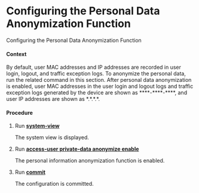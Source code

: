 Configuring the Personal Data Anonymization Function
====================================================

Configuring the Personal Data Anonymization Function

#### Context

By default, user MAC addresses and IP addresses are recorded in user login, logout, and traffic exception logs. To anonymize the personal data, run the related command in this section. After personal data anonymization is enabled, user MAC addresses in the user login and logout logs and traffic exception logs generated by the device are shown as \*\*\*\*-\*\*\*\*-\*\*\*\*, and user IP addresses are shown as \*.\*.\*.\*.


#### Procedure

1. Run [**system-view**](cmdqueryname=system-view)
   
   
   
   The system view is displayed.
2. Run [**access-user private-data anonymize enable**](cmdqueryname=access-user+private-data+anonymize+enable)
   
   
   
   The personal information anonymization function is enabled.
3. Run [**commit**](cmdqueryname=commit)
   
   
   
   The configuration is committed.